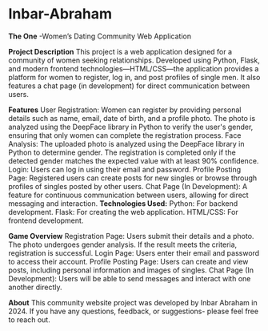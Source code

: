 # Inbar-Abraham
**The One** -Women’s Dating Community Web Application

**Project Description**
This project is a web application designed for a community of women seeking relationships. Developed using Python, Flask, and modern frontend technologies—HTML/CSS—the application provides a platform for women to register, log in, and post profiles of single men. It also features a chat page (in development) for direct communication between users.

**Features**
User Registration: Women can register by providing personal details such as name, email, date of birth, and a profile photo. The photo is analyzed using the DeepFace library in Python to verify the user's gender, ensuring that only women can complete the registration process.
Face Analysis: The uploaded photo is analyzed using the DeepFace library in Python to determine gender. The registration is completed only if the detected gender matches the expected value with at least 90% confidence.
Login: Users can log in using their email and password.
Profile Posting Page: Registered users can create posts for new singles or browse through profiles of singles posted by other users.
Chat Page (In Development): A feature for continuous communication between users, allowing for direct messaging and interaction.
**Technologies Used:**
Python: For backend development.
Flask: For creating the web application.
HTML/CSS: For frontend development.

**Game Overview**
Registration Page: Users submit their details and a photo. The photo undergoes gender analysis. If the result meets the criteria, registration is successful.
Login Page: Users enter their email and password to access their account.
Profile Posting Page: Users can create and view posts, including personal information and images of singles.
Chat Page (In Development): Users will be able to send messages and interact with one another directly.

**About**
This community website project was developed by Inbar Abraham in 2024.
If you have any questions, feedback, or suggestions- please feel free to reach out.

